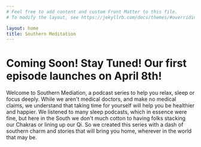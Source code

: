 ```yaml
---
# Feel free to add content and custom Front Matter to this file.
# To modify the layout, see https://jekyllrb.com/docs/themes/#overriding-theme-defaults

layout: home
title: Southern Meditation
---
```


# Coming Soon! Stay Tuned! Our first episode launches on April 8th!

Welcome to Southern Mediation, a podcast series to help you relax, sleep or focus deeply. While we aren't medical doctors, and make no medical claims,   we understand that taking time for yourself will help you be healthier and happier. We listened to many sleep podcasts, which in essence were fine, but here in the South we don't much cotton to having folks stacking our Chakras or lining up our Qi. So we created this series with a dash of southern charm and stories that will bring you home, wherever in the world that may be.

